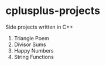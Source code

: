 # cplusplus-projects
Side projects written in C++

1. Triangle Poem
2. Divisor Sums
3. Happy Numbers
4. String Functions
